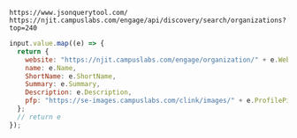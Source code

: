 `https://www.jsonquerytool.com/`  
`https://njit.campuslabs.com/engage/api/discovery/search/organizations?top=240`

```js
input.value.map((e) => {
  return {
    website: "https://njit.campuslabs.com/engage/organization/" + e.WebsiteKey,
    name: e.Name,
    ShortName: e.ShortName,
    Summary: e.Summary,
    Description: e.Description,
    pfp: "https://se-images.campuslabs.com/clink/images/" + e.ProfilePicture,
  };
  // return e
});
```
